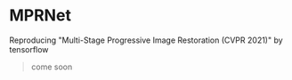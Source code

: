 # MPRNet
Reproducing "Multi-Stage Progressive Image Restoration (CVPR 2021)" by tensorflow

>come soon
